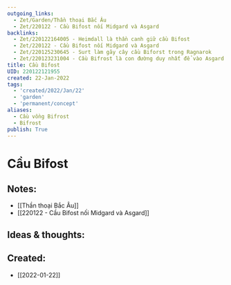 ```yaml
---
outgoing_links:
  - Zet/Garden/Thần thoại Bắc Âu
  - Zet/220122 - Cầu Bifost nối Midgard và Asgard
backlinks:
  - Zet/220122164005 - Heimdall là thần canh giữ cầu Bifost
  - Zet/220122 - Cầu Bifost nối Midgard và Asgard
  - Zet/220125230645 - Surt làm gãy cây cầu Biforst trong Ragnarok
  - Zet/220123231004 - Cầu Bifrost là con đường duy nhất để vào Asgard
title: Cầu Bifost
UID: 220122121955
created: 22-Jan-2022
tags:
  - 'created/2022/Jan/22'
  - 'garden'
  - 'permanent/concept'
aliases:
  - Cầu vồng Bifrost
  - Bifrost
publish: True
---
```

# Cầu Bifost

## Notes:
- [[Thần thoại Bắc Âu]]
- [[220122 - Cầu Bifost nối Midgard và Asgard]]

## Ideas & thoughts:



## Created:
- [[2022-01-22]]
